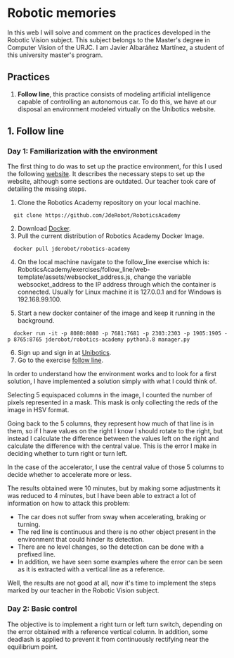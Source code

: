 # Robotic memories
In this web I will solve and comment on the practices developed in the Robotic Vision subject. This subject belongs to the Master's degree in Computer Vision of the URJC.
I am Javier Albaráñez Martínez, a student of this university master's program.

## Practices
1. **Follow line**, this practice consists of modeling artificial intelligence capable of controlling an autonomous car. To do this, we have at our disposal an environment modeled virtually on the Unibotics website.

## 1. Follow line

### Day 1: Familiarization with the environment
The first thing to do was to set up the practice environment, for this I used the following [website](https://jderobot.github.io/RoboticsAcademy/exercises/AutonomousCars/follow_line/). It describes the necessary steps to set up the website, although some sections are outdated. Our teacher took care of detailing the missing steps.

1. Clone the Robotics Academy repository on your local machine.
```
  git clone https://github.com/JdeRobot/RoboticsAcademy
```
2. Download [Docker](https://docs.docker.com/get-docker/).
3. Pull the current distribution of Robotics Academy Docker Image.
```
  docker pull jderobot/robotics-academy
```
4. On the local machine navigate to the follow_line exercise which is: RoboticsAcademy/exercises/follow_line/web-template/assets/websocket_address.js, change the variable websocket_address to the IP address through which the container is connected. Usually for Linux machine it is 127.0.0.1 and for Windows is 192.168.99.100.

5. Start a new docker container of the image and keep it running in the background.
```
  docker run -it -p 8080:8080 -p 7681:7681 -p 2303:2303 -p 1905:1905 -p 8765:8765 jderobot/robotics-academy python3.8 manager.py
```
6. Sign up and sign in at [Unibotics](https://unibotics.org/).
7. Go to the exercise [follow line](https://unibotics.org/academy/login?next=/academy/exercise/follow_line/).

In order to understand how the environment works and to look for a first solution, I have implemented a solution simply with what I could think of. 

Selecting 5 equispaced columns in the image, I counted the number of pixels represented in a mask. This mask is only collecting the reds of the image in HSV format. 

Going back to the 5 columns, they represent how much of that line is in them, so if I have values on the right I know I should rotate to the right, but instead I calculate the difference between the values left on the right and calculate the difference with the central value. This is the error I make in deciding whether to turn right or turn left.

In the case of the accelerator, I use the central value of those 5 columns to decide whether to accelerate more or less.

The results obtained were 10 minutes, but by making some adjustments it was reduced to 4 minutes, but I have been able to extract a lot of information on how to attack this problem:
- The car does not suffer from sway when accelerating, braking or turning.
- The red line is continuous and there is no other object present in the environment that could hinder its detection.
- There are no level changes, so the detection can be done with a prefixed line.
- In addition, we have seen some examples where the error can be seen as it is extracted with a vertical line as a reference.

Well, the results are not good at all, now it's time to implement the steps marked by our teacher in the Robotic Vision subject.

### Day 2: Basic control
The objective is to implement a right turn or left turn switch, depending on the error obtained with a reference vertical column. In addition, some deadlash is applied to prevent it from continuously rectifying near the equilibrium point.

